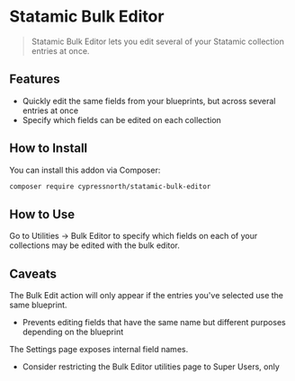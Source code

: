 # Statamic Bulk Editor

> Statamic Bulk Editor lets you edit several of your Statamic collection entries at once.

## Features

- Quickly edit the same fields from your blueprints, but across several entries at once
- Specify which fields can be edited on each collection

## How to Install

You can install this addon via Composer:

```bash
composer require cypressnorth/statamic-bulk-editor
```

## How to Use

Go to Utilities -> Bulk Editor to specify which fields on each of your collections may be edited with the bulk editor.

## Caveats

The Bulk Edit action will only appear if the entries you've selected use the same blueprint.
- Prevents editing fields that have the same name but different purposes depending on the blueprint

The Settings page exposes internal field names.
- Consider restricting the Bulk Editor utilities page to Super Users, only
